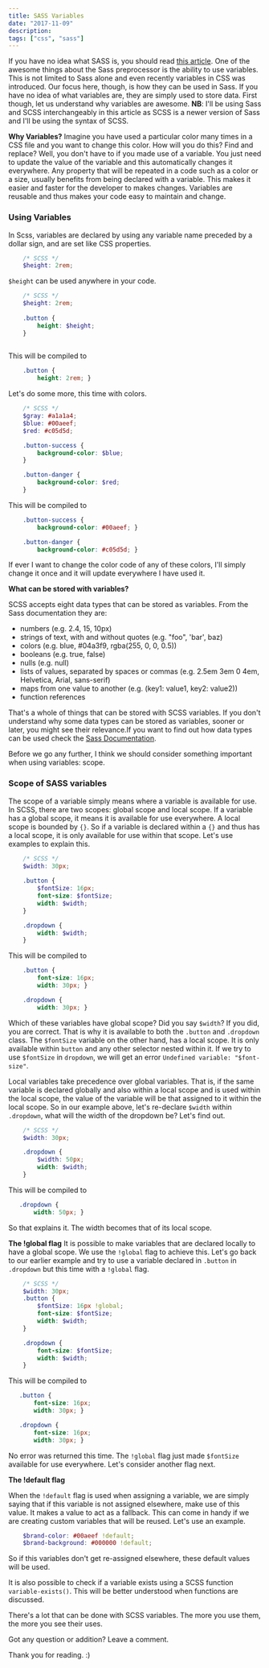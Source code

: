 ```yaml
---
title: SASS Variables
date: "2017-11-09"
description: 
tags: ["css", "sass"]
---
```

If you have no idea what SASS is, you should read [this article](https://dev.to/sarah_chima/sass--getting-started-bbc).
One of the awesome things about the Sass preprocessor is the ability to use variables. This is not limited to Sass alone and even recently variables in CSS was introduced. Our focus here, though, is how they can be used in Sass. If you have no idea of what variables are, they are simply used to store data. First though, let us understand why variables are awesome.
<b>NB</b>: I'll be using Sass and SCSS interchangeably in this article as SCSS is a newer version of Sass and I'll be using the syntax of SCSS. 

<b>Why Variables?</b>
Imagine you have used a particular color many times in a CSS file and you want to change this color. How will you do this? Find and replace? Well, you don't have to if you made use of a variable. You just need to update the value of the variable and this automatically changes it everywhere.
Any property that will be repeated in a code such as a color or a size, usually benefits from being declared with a variable. This makes it easier and faster for the developer to makes changes. Variables are reusable and thus makes your code easy to maintain and change.

<h3><b>Using Variables</b></h3>
In Scss, variables are declared by using any variable name preceded by a dollar sign, and are set like CSS properties.

```SCSS
    /* SCSS */
    $height: 2rem;
```

`$height` can be used anywhere in your code.

```SCSS
    /* SCSS */
    $height: 2rem;
    
    .button {
        height: $height;
    }
    
```
This will be compiled to 

```CSS
    .button {
        height: 2rem; }

```

Let's do some more, this time with colors. 


```SCSS
    /* SCSS */
    $gray: #a1a1a4;
    $blue: #00aeef;
    $red: #c05d5d;

    .button-success {
        background-color: $blue;
    }

    .button-danger {
        background-color: $red;
    }
```
This will be compiled to

```CSS
    .button-success {
        background-color: #00aeef; }

    .button-danger {
        background-color: #c05d5d; }

```
If ever I want to change the color code of any of these colors, I'll simply change it once and it will update everywhere I have used it.

<b>What can be stored with variables?</b>

SCSS accepts eight data types that can be stored as variables. From the Sass documentation they are:

<ul>
    <li>numbers (e.g. 2.4, 15, 10px)</li>
    <li>strings of text, with and without quotes (e.g. "foo", 'bar', baz)</li>
    <li>colors (e.g. blue, #04a3f9, rgba(255, 0, 0, 0.5))</li>
    <li>booleans (e.g. true, false)</li>
    <li>nulls (e.g. null)</li>
    <li>lists of values, separated by spaces or commas (e.g. 2.5em 3em 0 4em, Helvetica, Arial, sans-serif)</li>
    <li>maps from one value to another (e.g. (key1: value1, key2: value2))</li>
    <li>function references</li>
</ul>

That's a whole of things that can be stored with SCSS variables. If you don't understand why some data types can be stored as variables, sooner or later, you might see their relevance.If you want to find out how data types can be used check the [Sass Documentation](http://sass-lang.com/documentation/file.SASS_REFERENCE.html#Variables_____variables_).

Before we go any further, I think we should consider something important when using variables: scope.

<h3><b>Scope of SASS variables</b></h3>

The scope of a variable simply means where a variable is available for use. In SCSS, there are two scopes:  global scope and local scope. If a variable has a global scope, it means it is available for use everywhere. A local scope is bounded by `{}`. So if a variable is declared within a `{}` and thus has a local scope, it is only available for use within that scope. Let's use examples to explain this.

```SCSS
    /* SCSS */
    $width: 30px;
    
    .button {
        $fontSize: 16px;
        font-size: $fontSize;
        width: $width;
    }

    .dropdown {
        width: $width;
    }
```
This will be compiled to

```CSS
    .button {
        font-size: 16px;
        width: 30px; }

    .dropdown {
        width: 30px; }
```
Which of these variables have global scope? Did you say `$width`? If you did, you are correct. That is why it is available to both the `.button` and `.dropdown` class. 
The `$fontSize` variable on the other hand, has a local scope. It is only available within `button` and any other selector nested within it. If we try to use `$fontSize` in `dropdown`, we will get an error `Undefined variable: "$font-size"`.

Local variables take precedence over global variables. That is, if the same variable is declared globally and also within a local scope and is used within the local scope, the value of the variable will be that assigned to it within the local scope. So in our example above, let's re-declare `$width` within `.dropdown`, what will the width of the dropdown be? Let's find out.

```SCSS
    /* SCSS */
    $width: 30px;

    .dropdown {
        $width: 50px;
        width: $width;
    }
```
This will be compiled to

```CSS
   .dropdown {
       width: 50px; }
```

So that explains it. The width becomes that of its local scope. 

<b>The !global flag</b> 
It is possible to make variables that are declared locally to have a global scope. We use the `!global` flag to achieve this. Let's go back to our earlier example and try to use a variable declared in `.button` in `.dropdown` but this time with a `!global` flag.

```SCSS
    /* SCSS */
    $width: 30px;
    .button {
        $fontSize: 16px !global; 
        font-size: $fontSize;
        width: $width;
    }

    .dropdown {
        font-size: $fontSize;
        width: $width;
    }
```
This will be compiled to

```CSS
   .button {
       font-size: 16px;
       width: 30px; }

   .dropdown {
       font-size: 16px;
       width: 30px; }
```
No error was returned this time. The `!global` flag just made `$fontSize` available for use everywhere. Let's consider another flag next.

<b>The !default flag</b>

When the `!default` flag is used when assigning a variable, we are simply saying that if this variable is not assigned elsewhere, make use of this value. It makes a value to act as a fallback. This can come in handy if we are creating custom variables that will be reused. Let's use an example. 

```SCSS
    $brand-color: #00aeef !default;
    $brand-background: #000000 !default;
``` 
So if this variables don't get re-assigned elsewhere, these default values will be used.

It is also possible to check if a variable exists using a SCSS function `variable-exists()`. This will be better understood when functions are discussed.

There's a lot that can be done with SCSS variables. The more you use them, the more you see their uses. 

Got any question or addition? Leave a comment.

Thank you for reading. :)